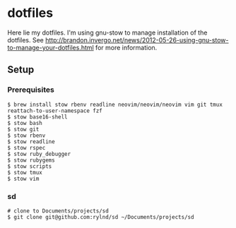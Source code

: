 # dotfiles

Here lie my dotfiles. I'm using gnu-stow to manage installation of the dotfiles.
See http://brandon.invergo.net/news/2012-05-26-using-gnu-stow-to-manage-your-dotfiles.html for more information.

## Setup

### Prerequisites

    $ brew install stow rbenv readline neovim/neovim/neovim vim git tmux reattach-to-user-namespace fzf
    $ stow base16-shell
    $ stow bash
    $ stow git
    $ stow rbenv
    $ stow readline
    $ stow rspec
    $ stow ruby_debugger
    $ stow rubygems
    $ stow scripts
    $ stow tmux
    $ stow vim

### sd

    # clone to Documents/projects/sd
    $ git clone git@github.com:rylnd/sd ~/Documents/projects/sd
